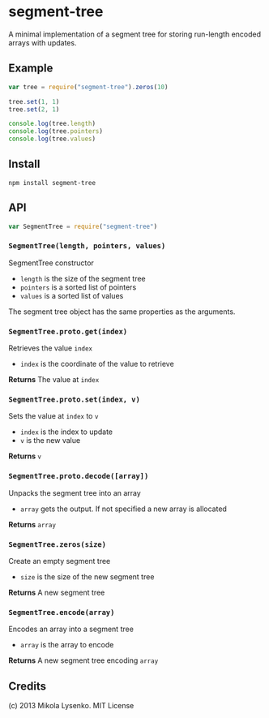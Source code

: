 segment-tree
============
A minimal implementation of a segment tree for storing run-length encoded arrays with updates.

## Example

```javascript
var tree = require("segment-tree").zeros(10)

tree.set(1, 1)
tree.set(2, 1)

console.log(tree.length)
console.log(tree.pointers)
console.log(tree.values)
```

## Install

    npm install segment-tree

## API

```javascript
var SegmentTree = require("segment-tree")
```

### `SegmentTree(length, pointers, values)`
SegmentTree constructor

* `length` is the size of the segment tree
* `pointers` is a sorted list of pointers
* `values` is a sorted list of values

The segment tree object has the same properties as the arguments.

### `SegmentTree.proto.get(index)`
Retrieves the value `index`

* `index` is the coordinate of the value to retrieve

**Returns** The value at `index`

### `SegmentTree.proto.set(index, v)`
Sets the value at `index` to `v`

* `index` is the index to update
* `v` is the new value

**Returns** `v`

### `SegmentTree.proto.decode([array])`
Unpacks the segment tree into an array

* `array` gets the output.  If not specified a new array is allocated

**Returns** `array`

### `SegmentTree.zeros(size)`
Create an empty segment tree

* `size` is the size of the new segment tree

**Returns** A new segment tree

### `SegmentTree.encode(array)`
Encodes an array into a segment tree

* `array` is the array to encode

**Returns** A new segment tree encoding `array`

## Credits
(c) 2013 Mikola Lysenko. MIT License